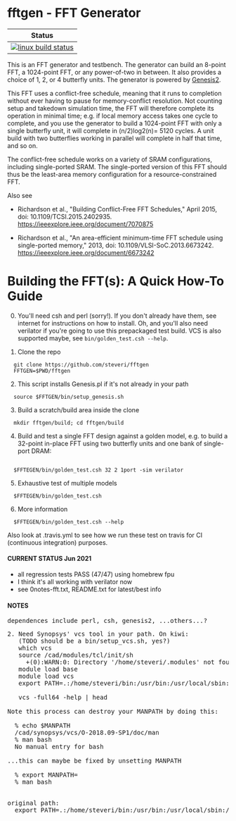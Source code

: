 fftgen - FFT Generator
======

| Status                       |
|------------------------------|
| [![linux build status][1]][2]|

[1]: https://travis-ci.com/steveri/fftgen.svg?branch=master
[2]: https://travis-ci.com/steveri/fftgen


This is an FFT generator and testbench. The generator can build an 8-point FFT, a 1024-point FFT, or any power-of-two in between. It also provides a choice of 1, 2, or 4 butterfly units. The generator is powered by [Genesis2](https://github.com/StanfordVLSI/Genesis2).

This FFT uses a conflict-free schedule, meaning that it runs to completion without ever having to pause for memory-conflict resolution. Not counting setup and takedown simulation time, the FFT will therefore complete its operation in minimal time; e.g. if local memory access takes one cycle to complete, and you use the generator to build a 1024-point FFT with only a single butterfly unit, it will complete in
(n/2)log2(n)= 5120 cycles. A unit build with two butterflies working in parallel will complete in half that time, and so on.

The conflict-free schedule works on a variety of SRAM configurations, including single-ported SRAM. The single-ported version of this FFT should thus be the least-area memory configuration for a resource-constrained FFT.

Also see

* Richardson et al., "Building Conflict-Free FFT Schedules," April 2015, doi: 10.1109/TCSI.2015.2402935. https://ieeexplore.ieee.org/document/7070875

* Richardson et al., "An area-efficient minimum-time FFT schedule using single-ported memory," 2013, doi: 10.1109/VLSI-SoC.2013.6673242. https://ieeexplore.ieee.org/document/6673242


# Building the FFT(s): A Quick How-To Guide

0. You'll need csh and perl (sorry!). If you don't already have them, see internet for instructions on how to install. Oh, and you'll also need verilator if you're going to use this prepackaged test build. VCS is also supported maybe, see `bin/golden_test.csh --help`.


1. Clone the repo
```
  git clone https://github.com/steveri/fftgen
  FFTGEN=$PWD/fftgen
```


2. This script installs Genesis.pl if it's not already in your path
```
  source $FFTGEN/bin/setup_genesis.sh
```


3. Build a scratch/build area inside the clone
```
  mkdir fftgen/build; cd fftgen/build
```


4. Build and test a single FFT design against a golden model, e.g. to build a 32-point in-place FFT using two butterfly units and one bank of single-port DRAM:
```

  $FFTEGEN/bin/golden_test.csh 32 2 1port -sim verilator
```


5. Exhaustive test of multiple models
```
  $FFTEGEN/bin/golden_test.csh
```


6. More information
```
  $FFTEGEN/bin/golden_test.csh --help
```

Also look at .travis.yml to see how we run these test on travis for CI (continuous integration) purposes.










#### CURRENT STATUS Jun 2021

- all regression tests PASS (47/47) using homebrew fpu
- I think it's all working with verilator now
- see 0notes-fft.txt, README.txt for latest/best info






#### NOTES
<pre>
dependences include perl, csh, genesis2, ...others...?
</pre>

<pre>
2. Need Synopsys' vcs tool in your path. On kiwi:
   (TODO should be a bin/setup_vcs.sh, yes?)
   which vcs
   source /cad/modules/tcl/init/sh
     +(0):WARN:0: Directory '/home/steveri/.modules' not found
   module load base
   module load vcs
   export PATH=.:/home/steveri/bin:/usr/bin:/usr/local/sbin:/usr/local/bin:/usr/sbin:/sbin:/bin:/cad/common/Linux/x86_64/bin:/cad/synopsys/vcs/O-2018.09-SP1/bin:/cad/synopsys/vcs/O-2018.09-SP1/gui/dve/bin

   vcs -full64 -help | head

Note this process can destroy your MANPATH by doing this:

  % echo $MANPATH
  /cad/synopsys/vcs/O-2018.09-SP1/doc/man
  % man bash
  No manual entry for bash

...this can maybe be fixed by unsetting MANPATH

  % export MANPATH=
  % man bash
  <success!>

original path:
  export PATH=.:/home/steveri/bin:/usr/bin:/usr/local/sbin:/usr/local/bin:/usr/sbin:/sbin:/bin
</pre>
